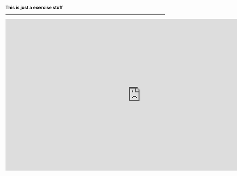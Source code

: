 **This is just a exercise stuff**

---



<iframe width="854" height="480" src="https://www.youtube.com/embed/2BP8NhxjrO0?list=PLlrATfBNZ98dudnM48yfGUldqGD0S4FFb" frameborder="0" allow="autoplay; encrypted-media" allowfullscreen></iframe>
